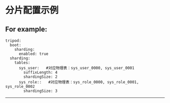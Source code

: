 # 分片配置示例

For example:
------------------------------------------------------------------------------------------------------------------
    tripod:
      boot:
        sharding:
          enabled: true
      sharding:
        tables:
          sys_user:   #对应物理表：sys_user_0000, sys_user_0001
            suffixLength: 4
            shardingSize: 2
          sys_role::   #对应物理表：sys_role_0000, sys_role_0001, sys_role_0002
            shardingSize: 3
------------------------------------------------------------------------------------------------------------------
